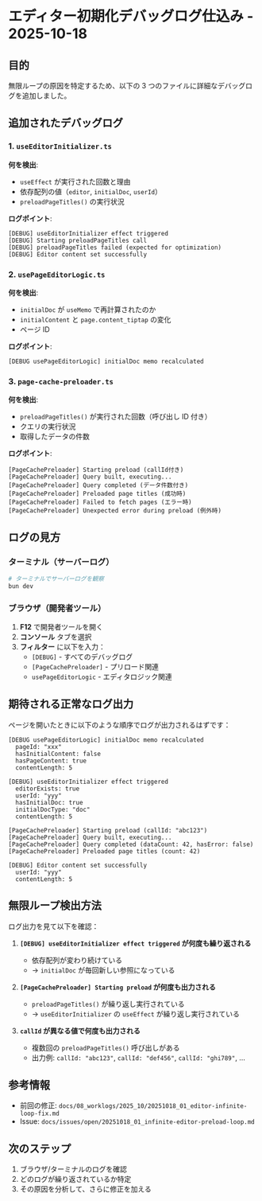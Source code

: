 # エディター初期化デバッグログ仕込み - 2025-10-18

## 目的

無限ループの原因を特定するため、以下の 3 つのファイルに詳細なデバッグログを追加しました。

## 追加されたデバッグログ

### 1. `useEditorInitializer.ts`

**何を検出**:

- `useEffect` が実行された回数と理由
- 依存配列の値（`editor`, `initialDoc`, `userId`）
- `preloadPageTitles()` の実行状況

**ログポイント**:

```
[DEBUG] useEditorInitializer effect triggered
[DEBUG] Starting preloadPageTitles call
[DEBUG] preloadPageTitles failed (expected for optimization)
[DEBUG] Editor content set successfully
```

### 2. `usePageEditorLogic.ts`

**何を検出**:

- `initialDoc` が `useMemo` で再計算されたのか
- `initialContent` と `page.content_tiptap` の変化
- ページ ID

**ログポイント**:

```
[DEBUG usePageEditorLogic] initialDoc memo recalculated
```

### 3. `page-cache-preloader.ts`

**何を検出**:

- `preloadPageTitles()` が実行された回数（呼び出し ID 付き）
- クエリの実行状況
- 取得したデータの件数

**ログポイント**:

```
[PageCachePreloader] Starting preload (callId付き)
[PageCachePreloader] Query built, executing...
[PageCachePreloader] Query completed (データ件数付き)
[PageCachePreloader] Preloaded page titles (成功時)
[PageCachePreloader] Failed to fetch pages (エラー時)
[PageCachePreloader] Unexpected error during preload (例外時)
```

## ログの見方

### ターミナル（サーバーログ）

```bash
# ターミナルでサーバーログを観察
bun dev
```

### ブラウザ（開発者ツール）

1. **F12** で開発者ツールを開く
2. **コンソール** タブを選択
3. **フィルター** に以下を入力：
   - `[DEBUG]` - すべてのデバッグログ
   - `[PageCachePreloader]` - プリロード関連
   - `usePageEditorLogic` - エディタロジック関連

## 期待される正常なログ出力

ページを開いたときに以下のような順序でログが出力されるはずです：

```
[DEBUG usePageEditorLogic] initialDoc memo recalculated
  pageId: "xxx"
  hasInitialContent: false
  hasPageContent: true
  contentLength: 5

[DEBUG] useEditorInitializer effect triggered
  editorExists: true
  userId: "yyy"
  hasInitialDoc: true
  initialDocType: "doc"
  contentLength: 5

[PageCachePreloader] Starting preload (callId: "abc123")
[PageCachePreloader] Query built, executing...
[PageCachePreloader] Query completed (dataCount: 42, hasError: false)
[PageCachePreloader] Preloaded page titles (count: 42)

[DEBUG] Editor content set successfully
  userId: "yyy"
  contentLength: 5
```

## 無限ループ検出方法

ログ出力を見て以下を確認：

1. **`[DEBUG] useEditorInitializer effect triggered` が何度も繰り返される**

   - 依存配列が変わり続けている
   - → `initialDoc` が毎回新しい参照になっている

2. **`[PageCachePreloader] Starting preload` が何度も出力される**

   - `preloadPageTitles()` が繰り返し実行されている
   - → `useEditorInitializer` の `useEffect` が繰り返し実行されている

3. **`callId` が異なる値で何度も出力される**
   - 複数回の `preloadPageTitles()` 呼び出しがある
   - 出力例: `callId: "abc123"`, `callId: "def456"`, `callId: "ghi789"`, ...

## 参考情報

- 前回の修正: `docs/08_worklogs/2025_10/20251018_01_editor-infinite-loop-fix.md`
- Issue: `docs/issues/open/20251018_01_infinite-editor-preload-loop.md`

## 次のステップ

1. ブラウザ/ターミナルのログを確認
2. どのログが繰り返されているか特定
3. その原因を分析して、さらに修正を加える

